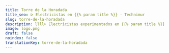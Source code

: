 ```yaml
---
title: Torre de la Horadada
title_seo: ᐅ Electricistas en {{% param title %}} - Technimur
slug: torre-de-la-horadada
description: llll➤ Electricistas experimentados en {{% param title %}} para todas tus necesidades eléctricas. Servicio rápido, eficaz y de confianza ✅ ¡Contáctanos!
image: logo.png
draft: false
noindex: false
translationKey: torre-de-la-horadada
---
```

